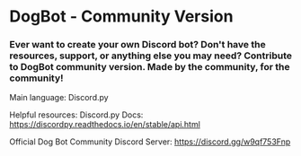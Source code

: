 # DogBot - Community Version


### Ever want to create your own Discord bot? Don't have the resources, support, or anything else you may need? Contribute to DogBot community version. Made by the community, for the community!

Main language: Discord.py

Helpful resources: 
Discord.py Docs: https://discordpy.readthedocs.io/en/stable/api.html


Official Dog Bot Community Discord Server: https://discord.gg/w9qf753Fnp
